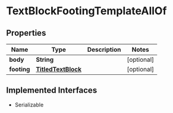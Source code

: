 

# TextBlockFootingTemplateAllOf


## Properties

Name | Type | Description | Notes
------------ | ------------- | ------------- | -------------
**body** | **String** |  |  [optional]
**footing** | [**TitledTextBlock**](TitledTextBlock.md) |  |  [optional]


## Implemented Interfaces

* Serializable


